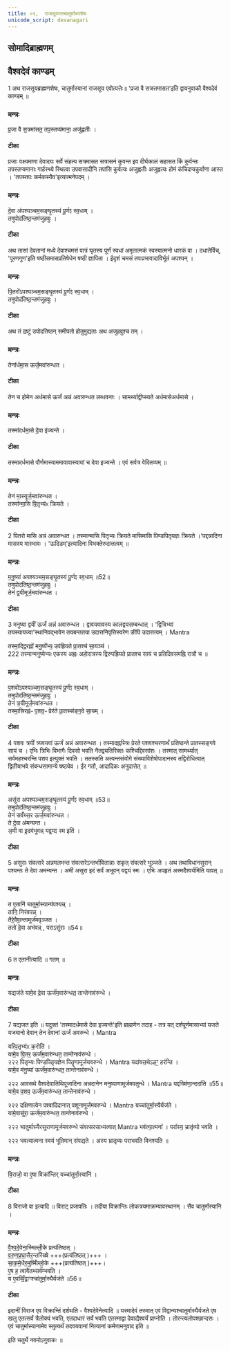 ```yaml
---
title: ०९,  राजसूयगतचातुर्मास्यशेषः
unicode_script: devanagari
---
```

## सोमादिब्राह्मणम्

## वैश्वदेवं काण्डम्

1 अथ राजसूयब्राह्मणशेषः, चातुर्मास्यानां राजसूय एवोत्पत्तेः॥ 'प्रजा वै सत्रत्तमासत'इति द्वावनुवाकौ वैश्वदेवं काण्डम् ॥
### मन्त्रः
प्र॒जा वै स॒त्रमा॑सत॒ तप॒स्तप्य॑माना॒ अजु॑ह्वतीः ।  
####  टीका
प्रजाः वक्ष्यमाणा देवादयः सर्वे संहत्य सत्रमासत सत्रासनं कुवन्त इव दीर्घकालं सहासत किं कुर्वन्तः तपस्तप्यमानाः गार्हस्थ्ये स्थित्वा उपवासादीनि तपांसि कुर्वत्यः अजुह्वतीः अजुह्वत्यः होमं कंचिदप्यकुर्वाणा आस्त । 'तपस्तपः कर्मकस्यैव'इत्यात्मनेपदम् ।
### मन्त्रः
दे॒वा अ॑पश्यञ्चम॒सङ्घृ॒तस्य॑ पू॒र्णꣵ स्व॒धाम् ।  
तमुपोद॑तिष्ठ॒न्तम॑जुहवुः ।  
####  टीका
अथ तासां देवतानां मध्ये देवाश्चमसं पात्रं घृतस्य पूर्णं स्वधां अमृतात्मकं स्वस्यात्मनो धारकं वा । दधातेर्विच्, 'पूरणगुण'इति षष्ठीसमासप्रतिषेधेन षष्ठी ज्ञापिता । ईदृशं चमसं तपःप्रभावादाविर्भूतं अपश्यन् ।
### मन्त्रः
पि॒तरो॑ऽपश्यञ्चम॒सङ्घृ॒तस्य॑ पू॒र्णꣵ स्व॒धाम् ।  
तमुपोद॑तिष्ठ॒न्तम॑जुहवुः ।  

####  टीका
अथ तं द्रष्टुं उपोदतिष्ठन् समीपतो होतुमुद्यताः अथ अजुहवुश्च तम् ।
### मन्त्रः
तेना᳚र्धमा॒स ऊर्ज॒मवा॑रुन्धत ।  
####  टीका
तेन च होमेन अर्धमासे ऊर्जं अन्नं अवारुन्धत लब्धवन्तः । सामर्थ्याद्वीप्स्यते अर्धमासेअर्धमासे ।
### मन्त्रः
तस्मा॑दर्धमा॒से दे॒वा इ॑ज्यन्ते ।  
####  टीका
तस्मादर्धमासे पौर्णमास्याममावावास्यायां च देवा इज्यन्ते । एवं सर्वत्र वेदितव्यम् ॥
### मन्त्रः
तेन॑ मा॒स्यूर्ज॒मवा॑रुन्धत ।  
तस्मा᳚न्मा॒सि पि॒तृभ्य॑ᳵ क्रियते ।  

####  टीका
2 पितरो मासि अन्नं अवारुन्धत । तस्मान्मासि पितृभ्यः क्रियते मासिमासि पिण्डपितृयज्ञः क्रियते ।'पद्दन्नादिना मासस्य मास्भावः । 'ऊदिडम्'इत्यादिना विभक्तेरुदात्तत्वम् ॥
### मन्त्रः
म॒नु॒ष्या॑ अपश्यञ्चम॒सङ्घृ॒तस्य॑ पू॒र्णꣵ स्व॒धाम् ॥52॥  
तमुपोद॑तिष्ठ॒न्तम॑जुहवुः ।  
तेन॑ द्व॒यीमूर्ज॒मवा॑रुन्धत ।  
####  टीका
3 मनुष्या द्वयीं ऊर्जं अन्नं अवारुन्धत । द्वावयवावस्य कालद्वयसम्बन्धात् । 'द्वित्रिभ्यां तयस्यायज्वा'स्थानिवद्भावेन तयबन्ततया उदात्तनिवृत्तिस्वरेण ङीपि उदात्तत्वम् ।
Mantra

तस्मा॒द्द्विरह्नो॑ मनु॒ष्ये᳚भ्य॒ उप॑ह्रियते प्रा॒तश्च॑ सा॒यञ्च॑ ।  
222
तस्मान्मनुष्येभ्यः एकस्य अह्नः अहोरात्रस्य द्विरुपह्रियते प्रातश्च सायं च प्रतिदिवसमह्नि रात्रौ च ॥
### मन्त्रः
प॒शवो॑ऽपश्यञ्चम॒सङ्घृ॒तस्य॑ पू॒र्णꣵ स्व॒धाम् ।  
तमुपोद॑तिष्ठ॒न्तम॑जुहवुः ।  
तेन॑ त्र॒यीमूर्ज॒मवा॑रुन्धत ।  
तस्मा॒त्त्रिरह्न॑ᳶ प॒शव॒ᳶ प्रेर॑ते प्रा॒तस्स॑ङ्ग॒वे सा॒यम् ।  
####  टीका
4 पशवः त्रयीं त्र्यवयवां ऊर्जं अन्नं अवारुन्धत । तस्मादह्नस्त्रिः प्रेरते पशवश्चरणार्थं प्रतिष्ठन्ते प्रातस्सङ्गवे सायं च । एभिः त्रिभिः विभागैः दिवसो भवति नैतद्व्यतिरिक्तः कश्चिद्दिवसांशः । तस्मात् सामर्थ्यात् सर्वमहश्चरन्ति पशव इत्युक्तं भवति । ततस्सति अत्यन्तसंयोगे संख्याविशेषोपादानस्य तद्विरोधित्वात् द्वितीयाभवे संबन्धसामान्ये षष्ठ्येव । ईर गतौ, आदादिकः अनुदात्तेत् ॥
### मन्त्रः
असु॑रा अपश्यञ्चम॒सङ्घृ॒तस्य॑ पू॒र्णꣵ स्व॒धाम् ॥53॥  
तमुपोद॑तिष्ठ॒न्तम॑जुहवुः ।  
तेन॑ सवँथ्स॒र ऊर्ज॒मवा॑रुन्धत ।  
ते दे॒वा अ॑मन्यन्त ।  
अ॒मी वा इ॒दम॑भूवन्न् यद्व॒यꣵ स्म इति॑ ।  
####  टीका
5 असुराः संवत्सरे अन्नमलभन्त संवत्सरेऽन्तर्भावितान्नाः सकृत् संवत्सरे भुञ्जते । अथ तथाविधानसुरान् पश्यन्तः ते देवा अमन्यन्त । अमी असुरा इदं सर्वं अभूवन् यद्वयं स्मः । एभिः अपहृतं अस्मदैश्वर्यमिति यावत् ॥
### मन्त्रः
त ए॒तानि॑ चातुर्मा॒स्यान्य॑पश्यन्न् ।  
तानि॒ निर॑वपन्न् ।  
तैरे॒वैषा॒न्तामूर्ज॑मवृञ्जत ।  
ततो॑ दे॒वा अभ॑वन्न् , पराऽसु॑राः ॥54॥  
####  टीका
6 त एतानीत्यादि ॥ गतम् ॥
### मन्त्रः
यद्यज॑ते यामे॒व दे॒वा ऊर्ज॑म॒वारु॑न्धत॒ तान्तेनाव॑रुन्धे ।  

####  टीका
7 यद्यजत इति ॥ यदुक्तं 'तस्मादर्धमासे देवा इज्यन्ते'इति ब्राह्मणेन तदाह - तत्र यत् दर्शपूर्णमासाभ्यां यजते यजमानो देवान् तेन देवानां ऊर्जं अवरुन्धे ।
Mantra

यत्पि॒तृभ्य॑ᳵ क॒रोति॑ ।  
यामे॒व पि॒तर॒ ऊर्ज॑म॒वारु॑न्धत॒ तान्तेनाव॑रुन्धे ।  
२२२
पितृभ्यः पिण्डपितृयज्ञेन पितॄणामूर्जयवरुन्धे ।
Mantra
यदा॑वस॒थेऽन्न॒ꣳ॒ हर॑न्ति ।  
यामे॒व म॑नु॒ष्या॑ ऊर्ज॑म॒वारु॑न्धत॒ तान्तेनाव॑रुन्धे ।  

२२२
आवसथे वैश्वदेवातिथिपूजादिना अन्नदानेन मनुष्याणामूर्जमवतुन्धे ।
Mantra
यद्दख्षि॑णा॒न्ददा॑ति ॥55॥  
यामे॒व प॒शव॒ ऊर्ज॑म॒वारु॑न्धत॒ तान्तेनाव॑रुन्धे ।  

२२२
दक्षिणात्वेन पश्वादिदानात् पशूनामूर्जमवरुन्धे ।
Mantra
यच्चा॑तुर्मा॒स्यैर्यज॑ते ।  
यामे॒वासु॑रा॒ ऊर्ज॑म॒वारु॑न्धत॒ तान्तेनाव॑रुन्धे ।  

२२२
चातुर्मास्यैरसुराणामूर्जमवरुन्धे संवत्सरसाध्यत्वात्
Mantra
भव॑त्या॒त्मना᳚ ।
परा᳚स्य॒ भ्रातृ॑व्यो भवति ।  

२२२
भवत्यात्मना स्वयं भूतिमान् संपद्यते । अस्य भ्रातृव्यः पराभवति विनश्यति ॥
### मन्त्रः
वि॒राजो॒ वा ए॒षा विक्रा᳚न्तिर् यच्चा॑तुर्मा॒स्यानि॑ ।  
####  टीका
8 विराजो वा इत्यादि ॥ विराट् प्रजापतिः । तदीया विक्रान्तिः लोकत्रयमाक्रम्यावस्थानम् । सैव चातुर्मास्यानि ।
### मन्त्रः
वै॒श्व॒दे॒वेना॒स्मिल्लोँ॒के प्रत्य॑तिष्ठत् ।   
व॒रु॒ण॒प्र॒घा॒सैर॒न्तरि॑ख्षे +++(प्रत्य॑तिष्ठत् )+++ ।  
सा॒क॒मे॒धैर॒मुष्मिँ॑ल्लो॒के +++(प्रत्य॑तिष्ठत् )+++।  
ए॒ष ह॒ त्वावैतथ्सर्व॑म्भवति ।  
य ए॒वव्विँ॒द्वाꣳश्चा॑तुर्मा॒स्यैर्यज॑ते ॥56॥  
####  टीका
इदानीं विराज एव विक्रान्तिं दर्शथति - वैश्वदेवेनेत्यादि ॥ यस्मादेवं तस्मात् एवं विद्वान्यश्चातुर्मास्यैर्यजते एष खलु एतत्सर्वं त्रैलोक्यं भवति, एतदाधारं सर्वं भवति एतस्माद्वा देवाद्यैश्वर्यं प्राप्नोति । तोरन्त्यलोपश्छान्दसः । एवं चातुर्मास्यानामेव स्तुत्यर्थं तदवयवानां नित्यानां कर्मणामनुवाद इति ॥

इति चतुर्थे नवमोऽनुवाकः ॥  
